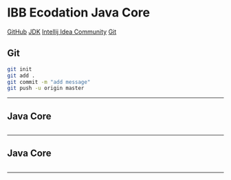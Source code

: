  # IBB Ecodation Java Core
 [GitHub](https://github.com/aykut-gumus/ibb_ecodation_javacore.git)
 [JDK](https://www.oracle.com/tr/java/technologies/downloads/#jdk23-windows)
 [Intellij Idea Community](https://www.jetbrains.com/idea/download/?section=windows)
 [Git](https://git-scm.com/downloads/win)
 

## Git
```sh
git init
git add .
git commit -m "add message"
git push -u origin master
```
---

## Java Core
```sh

```
---

## Java Core
```sh

```
---
